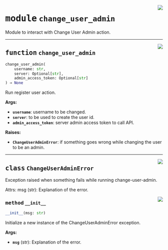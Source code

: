 <!-- markdownlint-disable -->

<a href="../src/actions/change_user_admin.py#L0"><img align="right" style="float:right;" src="https://img.shields.io/badge/-source-cccccc?style=flat-square"></a>

# <kbd>module</kbd> `change_user_admin`
Module to interact with Change User Admin action. 


---

<a href="../src/actions/change_user_admin.py#L34"><img align="right" style="float:right;" src="https://img.shields.io/badge/-source-cccccc?style=flat-square"></a>

## <kbd>function</kbd> `change_user_admin`

```python
change_user_admin(
    username: str,
    server: Optional[str],
    admin_access_token: Optional[str]
) → None
```

Run register user action. 



**Args:**
 
 - <b>`username`</b>:  username to be changed. 
 - <b>`server`</b>:  to be used to create the user id. 
 - <b>`admin_access_token`</b>:  server admin access token to call API. 



**Raises:**
 
 - <b>`ChangeUserAdminError`</b>:  if something goes wrong while changing the user to  be an admin. 


---

<a href="../src/actions/change_user_admin.py#L17"><img align="right" style="float:right;" src="https://img.shields.io/badge/-source-cccccc?style=flat-square"></a>

## <kbd>class</kbd> `ChangeUserAdminError`
Exception raised when something fails while running change-user-admin. 

Attrs:  msg (str): Explanation of the error. 

<a href="../src/actions/change_user_admin.py#L24"><img align="right" style="float:right;" src="https://img.shields.io/badge/-source-cccccc?style=flat-square"></a>

### <kbd>method</kbd> `__init__`

```python
__init__(msg: str)
```

Initialize a new instance of the ChangeUserAdminError exception. 



**Args:**
 
 - <b>`msg`</b> (str):  Explanation of the error. 





